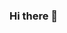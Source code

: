 ### Hi there 👋

<!--
**aditimishra-code/aditimishra-code** is a ✨ _special_ ✨ repository because its `README.md` (this file) appears on your GitHub profile.

Here are some ideas to get you started:

- 🔭 I’m currently working on ...learning to code
- 🌱 I’m currently learning ...HTML
- 👯 I’m looking to collaborate on ...nothing right now
- 🤔 I’m looking for help with ...everything
- 💬 Ask me about ...nothing
- 📫 How to reach me: ...can't tell
- 😄 Pronouns: ...her
- ⚡ Fun fact: ...nothing fun about me :P
-->

